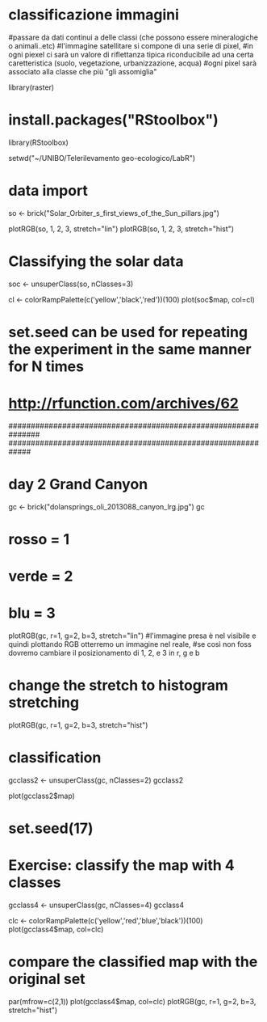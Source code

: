 # classificazione immagini
#passare da dati continui a delle classi (che possono essere mineralogiche o animali..etc)
#l'immagine satellitare si compone di una serie di pixel,
#in ogni piexel ci sarà un valore di riflettanza tipica riconducibile ad una certa caretteristica (suolo, vegetazione, urbanizzazione, acqua)
#ogni pixel sarà associato alla classe che più "gli assomiglia"

library(raster)
# install.packages("RStoolbox")
library(RStoolbox)

setwd("~/UNIBO/Telerilevamento geo-ecologico/LabR") 

# data import
so <- brick("Solar_Orbiter_s_first_views_of_the_Sun_pillars.jpg")

plotRGB(so, 1, 2, 3, stretch="lin")
plotRGB(so, 1, 2, 3, stretch="hist")

# Classifying the solar data 
soc <- unsuperClass(so, nClasses=3)

cl <- colorRampPalette(c('yellow','black','red'))(100)
plot(soc$map, col=cl)

# set.seed can be used for repeating the experiment in the same manner for N times
# http://rfunction.com/archives/62 

###############################################################
#############################################################

# day 2 Grand Canyon

gc <- brick("dolansprings_oli_2013088_canyon_lrg.jpg")
gc

# rosso = 1
# verde = 2
# blu = 3

plotRGB(gc, r=1, g=2, b=3, stretch="lin")
#l'immagine presa è nel visibile e quindi plottando RGB otterremo un immagine nel reale,
#se così non foss dovremo cambiare il posizionamento di 1, 2, e 3 in r, g e b

# change the stretch to histogram stretching
plotRGB(gc, r=1, g=2, b=3, stretch="hist")

# classification
gcclass2 <- unsuperClass(gc, nClasses=2)
gcclass2

plot(gcclass2$map)
# set.seed(17)

# Exercise: classify the map with 4 classes
gcclass4 <- unsuperClass(gc, nClasses=4)
gcclass4

clc <- colorRampPalette(c('yellow','red','blue','black'))(100)
plot(gcclass4$map, col=clc)

# compare the classified map with the original set
par(mfrow=c(2,1))
plot(gcclass4$map, col=clc)
plotRGB(gc, r=1, g=2, b=3, stretch="hist")
